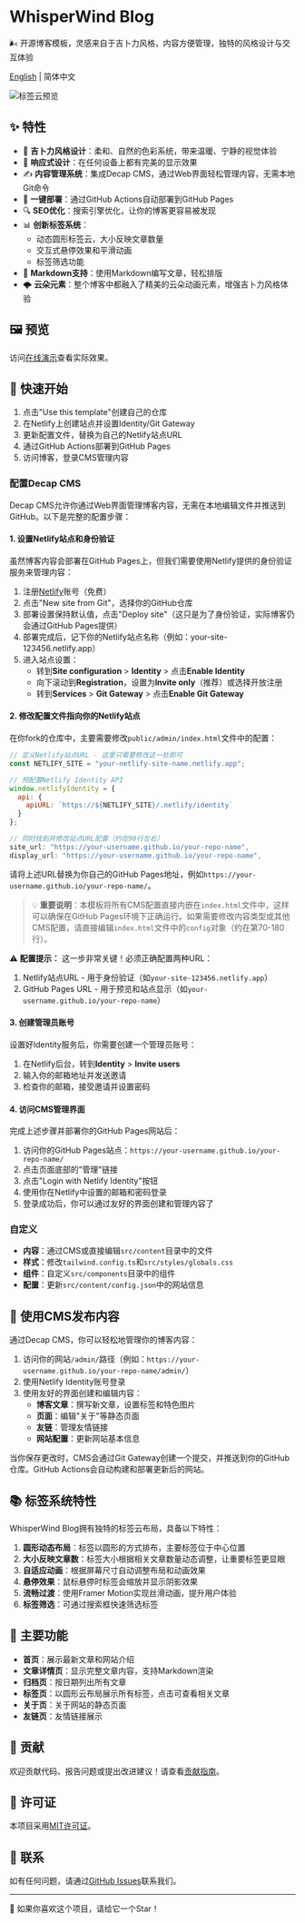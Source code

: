 # WhisperWind Blog

🌬️ 开源博客模板，灵感来自于吉卜力风格，内容方便管理，独特的风格设计与交互体验

[English](README.md) | 简体中文

![标签云预览](https://i.imgur.com/KgYvFvb.png)

## ✨ 特性

- 🎨 **吉卜力风格设计**：柔和、自然的色彩系统，带来温暖、宁静的视觉体验
- 📱 **响应式设计**：在任何设备上都有完美的显示效果
- ✍️ **内容管理系统**：集成Decap CMS，通过Web界面轻松管理内容，无需本地Git命令
- 🚀 **一键部署**：通过GitHub Actions自动部署到GitHub Pages
- 🔍 **SEO优化**：搜索引擎优化，让你的博客更容易被发现
- 📊 **创新标签系统**：
  - 动态圆形标签云，大小反映文章数量
  - 交互式悬停效果和平滑动画
  - 标签筛选功能
- 📝 **Markdown支持**：使用Markdown编写文章，轻松排版
- 🌩️ **云朵元素**：整个博客中都融入了精美的云朵动画元素，增强吉卜力风格体验

## 🖼️ 预览

访问[在线演示](https://wowyuarm.github.io/WhisperWind-blog/)查看实际效果。

## 🚀 快速开始

1. 点击"Use this template"创建自己的仓库
2. 在Netlify上创建站点并设置Identity/Git Gateway
3. 更新配置文件，替换为自己的Netlify站点URL
4. 通过GitHub Actions部署到GitHub Pages
5. 访问博客，登录CMS管理内容

### 配置Decap CMS

Decap CMS允许你通过Web界面管理博客内容，无需在本地编辑文件并推送到GitHub。以下是完整的配置步骤：

#### 1. 设置Netlify站点和身份验证

虽然博客内容会部署在GitHub Pages上，但我们需要使用Netlify提供的身份验证服务来管理内容：

1. 注册[Netlify](https://app.netlify.com/)账号（免费）
2. 点击"New site from Git"，选择你的GitHub仓库
3. 部署设置保持默认值，点击"Deploy site"（这只是为了身份验证，实际博客仍会通过GitHub Pages提供）
4. 部署完成后，记下你的Netlify站点名称（例如：your-site-123456.netlify.app）
5. 进入站点设置：
   - 转到**Site configuration** > **Identity** > 点击**Enable Identity**
   - 向下滚动到**Registration**，设置为**Invite only**（推荐）或选择开放注册
   - 转到**Services** > **Git Gateway** > 点击**Enable Git Gateway**

#### 2. 修改配置文件指向你的Netlify站点

在你fork的仓库中，主要需要修改`public/admin/index.html`文件中的配置：

```javascript
// 定义Netlify站点URL - 这里只需要修改这一处即可
const NETLIFY_SITE = "your-netlify-site-name.netlify.app";

// 预配置Netlify Identity API
window.netlifyIdentity = {
  api: {
    apiURL: `https://${NETLIFY_SITE}/.netlify/identity`
  }
};

// 同时找到并修改站点URL配置（约在90行左右）
site_url: "https://your-username.github.io/your-repo-name",
display_url: "https://your-username.github.io/your-repo-name",
```
请将上述URL替换为你自己的GitHub Pages地址，例如`https://your-username.github.io/your-repo-name/`。

> 💡 **重要说明**：本模板将所有CMS配置直接内嵌在`index.html`文件中，这样可以确保在GitHub Pages环境下正确运行。如果需要修改内容类型或其他CMS配置，请直接编辑`index.html`文件中的`config`对象（约在第70-180行）。

⚠️ **配置提示：** 这一步非常关键！必须正确配置两种URL：
1. Netlify站点URL - 用于身份验证（如`your-site-123456.netlify.app`）
2. GitHub Pages URL - 用于预览和站点显示（如`your-username.github.io/your-repo-name`）

#### 3. 创建管理员账号

设置好Identity服务后，你需要创建一个管理员账号：

1. 在Netlify后台，转到**Identity** > **Invite users**
2. 输入你的邮箱地址并发送邀请
3. 检查你的邮箱，接受邀请并设置密码

#### 4. 访问CMS管理界面

完成上述步骤并部署你的GitHub Pages网站后：

1. 访问你的GitHub Pages站点：`https://your-username.github.io/your-repo-name/`
2. 点击页面底部的"管理"链接
3. 点击"Login with Netlify Identity"按钮
4. 使用你在Netlify中设置的邮箱和密码登录
5. 登录成功后，你可以通过友好的界面创建和管理内容了

### 自定义

- **内容**：通过CMS或直接编辑`src/content`目录中的文件
- **样式**：修改`tailwind.config.ts`和`src/styles/globals.css`
- **组件**：自定义`src/components`目录中的组件
- **配置**：更新`src/content/config.json`中的网站信息

## 📝 使用CMS发布内容

通过Decap CMS，你可以轻松地管理你的博客内容：

1. 访问你的网站`/admin/`路径（例如：`https://your-username.github.io/your-repo-name/admin/`）
2. 使用Netlify Identity账号登录
3. 使用友好的界面创建和编辑内容：
   - **博客文章**：撰写新文章，设置标签和特色图片
   - **页面**：编辑"关于"等静态页面
   - **友链**：管理友情链接
   - **网站配置**：更新网站基本信息

当你保存更改时，CMS会通过Git Gateway创建一个提交，并推送到你的GitHub仓库。GitHub Actions会自动构建和部署更新后的网站。

## 📚 标签系统特性

WhisperWind Blog拥有独特的标签云布局，具备以下特性：

1. **圆形动态布局**：标签以圆形的方式排布，主要标签位于中心位置
2. **大小反映文章数**：标签大小根据相关文章数量动态调整，让重要标签更显眼
3. **自适应动画**：根据屏幕尺寸自动调整布局和动画效果
4. **悬停效果**：鼠标悬停时标签会缩放并显示阴影效果
5. **流畅过渡**：使用Framer Motion实现丝滑动画，提升用户体验
6. **标签筛选**：可通过搜索框快速筛选标签

## 🧩 主要功能

- **首页**：展示最新文章和网站介绍
- **文章详情页**：显示完整文章内容，支持Markdown渲染
- **归档页**：按日期列出所有文章
- **标签页**：以圆形云布局展示所有标签，点击可查看相关文章
- **关于页**：关于网站的静态页面
- **友链页**：友情链接展示

## 🤝 贡献

欢迎贡献代码、报告问题或提出改进建议！请查看[贡献指南](CONTRIBUTING.md)。

## 📃 许可证

本项目采用[MIT许可证](LICENSE)。

## 📧 联系

如有任何问题，请通过[GitHub Issues](https://github.com/wowyuarm/WhisperWind-blog/issues)联系我们。

---

🌟 如果你喜欢这个项目，请给它一个Star！
